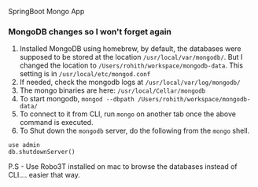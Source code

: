 SpringBoot Mongo App


### MongoDB changes so I won't forget again
1. Installed MongoDB using homebrew, by default, the databases were supposed to be
stored at the location `/usr/local/var/mongodb/`. But I changed the location to `/Users/rohith/workspace/mongodb-data`. This setting is in  `/usr/local/etc/mongod.conf`
2. If needed, check the mongodb logs at `/usr/local/var/log/mongodb/`
3. The mongo binaries are here: `/usr/local/Cellar/mongodb`
4. To start mongodb, `mongod --dbpath /Users/rohith/workspace/mongodb-data/`
5. To connect to it from CLI, run `mongo` on another tab once the above command is executed.
6. To Shut down the `mongodb` server, do the following from the `mongo` shell.
```
use admin
db.shutdownServer()
```

P.S - Use Robo3T installed on mac to browse the databases instead of CLI.... easier that way.
